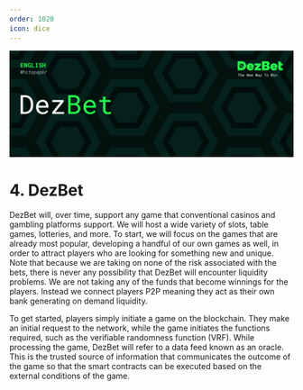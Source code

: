 ```yaml
---
order: 1020
icon: dice
---
```

![](/static/headers/DezBet_DezBet_ENG.png)

# 4. DezBet

DezBet will, over time, support any game that conventional casinos and gambling platforms support. We will host a wide variety of slots, table games, lotteries, and more. To start, we will focus on the games that are already most popular, developing a handful of our own games as well, in order to attract players who are looking for something new and unique. Note that because we are taking on none of the risk associated with the bets, there is never any possibility that DezBet will encounter liquidity problems. We are not taking any of the funds that become winnings for the players. Instead we connect players P2P meaning they act as their own bank generating on demand liquidity.
 
To get started, players simply initiate a game on the blockchain. They make an initial request to the network, while the game initiates the functions required, such as the verifiable randomness function (VRF). While processing the game, DezBet will refer to a data feed known as an oracle. This is the trusted source of information that communicates the outcome of the game so that the smart contracts can be executed based on the external conditions of the game.
